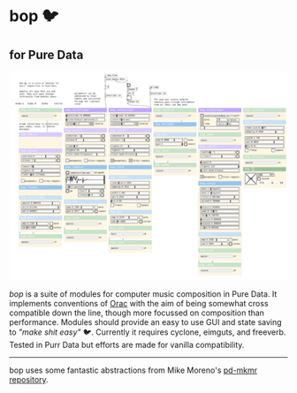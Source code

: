 # bop 🐦
## for Pure Data

![bop.png](bop.png)

*bop* is a suite of modules for computer music composition in Pure Data.  It implements conventions of [Orac](https://github.com/TheTechnobear/Orac) with the aim of being somewhat cross compatible down the line, though more focussed on composition than performance.  Modules should provide an easy to use GUI and state saving to *"make shit easy"* 🐦. Currently it requires cyclone, eimguts, and freeverb.  Tested in Purr Data but efforts are made for vanilla compatibility.


---

bop uses some fantastic abstractions from Mike Moreno's [pd-mkmr repository](https://github.com/MikeMorenoDSP/pd-mkmr).

